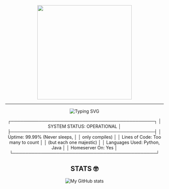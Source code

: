 <div align="center">
<img src="https://media3.giphy.com/media/v1.Y2lkPTc5MGI3NjExNnR5OG5jcmJ0OWptaWR3aWYxbTEyM2R5eXp1d3FnNHR5a3VvaWt2diZlcD12MV9pbnRlcm5hbF9naWZfYnlfaWQmY3Q9Zw/uILOqiSWRlB6HXl6ky/giphy.gif" width="300" />
</div>

---

<div align="center">

![Typing SVG](https://readme-typing-svg.demolab.com/?lines=What's+Goodie+ga-;or+I+mean,+hello+stranger.&center=true&width=500&height=50)

</div>


<div align="center">
┌──────────────────────────────────────────────┐
│           SYSTEM STATUS: OPERATIONAL         │
├──────────────────────────────────────────────┤
│ Uptime:           99.99% (Never sleeps,      │
│                   only compiles)             │
│ Lines of Code:    Too many to count          │
│                   (but each one majestic)    │
│ Languages Used:   Python, Java               │
│ Homeserver On:    Yes                        │
└──────────────────────────────────────────────┘

</div>


<div align="center">
  
## STATS 🤓
![My GitHub stats](https://github-readme-stats.vercel.app/api?username=SurvivalW&show_icons=true&theme=tokyonight)

</div>
